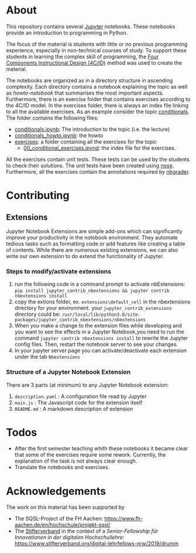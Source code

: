 # About
This repository contains several [Jupyter](https://jupyter.org/) notebooks. These notebooks
provide an introduction to programming in Python.

The focus of the material is students with 
little or no previous programming experience, especially in non-technical courses of study. 
To support these students in learning the complex skill of programming, the
[Four Components Instructional Design (4C/ID)](http://www.tensteps.info/) method was used to create the material.

The notebooks are organized as in a directory structure in ascending complexity. Each directory contains a 
notebook explaining the topic as well as *howto-notebook* that summarises the most important aspects. 
Furthermore, there is an exercise folder that contains exercises according to the 4C/ID model. In the 
exercises folder, there is always an index file linking to all the available exercises. As an example consider the
topic [conditionals](/notebooks/30_conditionals). The folder contains the following files:

- [conditionals.ipynb](/notebooks/30_conditionals/conditionals.ipynb): The introduction to the topic (i.e. the lecture)
- [conditionals_howto.ipynb](/notebooks/30_conditionals/conditionals_howto_eng.ipynb): the howto 
- [exercises](/notebooks/30_conditionals/exercises): a folder containing all the exercises for the topic
    - [00_conditional_exercises.ipynd](/notebooks/30_conditionals/exercises/00_conditional_exercises.ipynd): the index file for the exercises. 

All the exercises contain unit tests. These tests can be used by the students to check their solutions. The unit tests have been created using 
[nose](https://nose.readthedocs.io/en/latest/). Furthermore, all the exercises contain the annotations required by 
[nbgrader](https://nbgrader.readthedocs.io/en/stable/).

# Contributing

## Extensions
Jupyter Notebook Extensions are simple add-ons which can significantly improve your productivity in the notebook environment.
They automate tedious tasks such as formatting code or add features like creating a table of contents.
While there are numerous existing extensions, we can also write our own extension to do extend the functionality of Jupyter.

### Steps to modify/activate extensions

1. run the following code in a command prompt to activate nbExtensions:
`pip install jupyter_contrib_nbextensions && jupyter contrib nbextensions install`
1. copy the extions folder, ex. ``extensions\default_cell`` in the nbextensions directory for your environment.
your ``jupyter_contrib_extensions`` directory could be:
``/usr/local/lib/python3.8/site-packages/jupyter_contrib_nbextensions/nbextensions``
1. When you make a change to the extension files while developing and you want to see the effects in 
a Jupyter Notebook,you need to run the command ``jupyter contrib nbextensions install`` to rewrite the Jupyter config files.
Then, restart the notebook server to see your changes.
1. In your jupyter server page you can activate/deactivate each extension under the tab ``Nbextensions``

### Structure of a Jupyter Notebook Extension
There are 3 parts (at minimum) to any Jupyter Notebook extension:
1. ``description.yaml`` : A configuration file read by Jupyter
1. ``main.js`` : The Javascript code for the extension itself
1. ``README.md`` : A markdown description of extension

# Todos
- After the first semester teaching whith these notebooks it became clear that some of the exercises require some rework. Currently, the explanation of the task is not always clear enough.
- Translate the notebooks and exercises.
# Acknowledgements 
The work on this material has been supported by 

- The SQSL-Project of the FH Aachen: https://www.fh-aachen.de/en/hochschule/projekt-sqsl/
- The [Stifterverband](https://www.stifterverband.org/) in the context of a *Senior-Fellowship für Innovationen in der digitalen Hochschullehre*: https://www.stifterverband.org/digital-lehrfellows-nrw/2019/drumm
